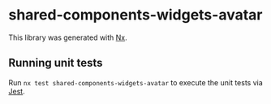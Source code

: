 # shared-components-widgets-avatar

This library was generated with [Nx](https://nx.dev).

## Running unit tests

Run `nx test shared-components-widgets-avatar` to execute the unit tests via [Jest](https://jestjs.io).
